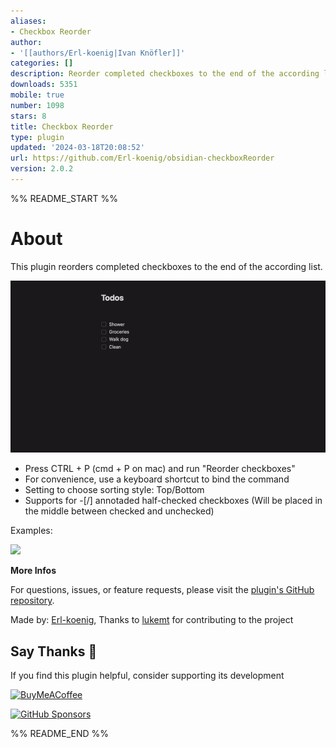 ```yaml
---
aliases:
- Checkbox Reorder
author:
- '[[authors/Erl-koenig|Ivan Knöfler]]'
categories: []
description: Reorder completed checkboxes to the end of the according list.
downloads: 5351
mobile: true
number: 1098
stars: 8
title: Checkbox Reorder
type: plugin
updated: '2024-03-18T20:08:52'
url: https://github.com/Erl-koenig/obsidian-checkboxReorder
version: 2.0.2
---
```


%% README_START %%

# About

This plugin reorders completed checkboxes to the end of the according list.

![A demo of the plugin working](https://raw.githubusercontent.com/Erl-koenig/obsidian-checkboxReorder/HEAD/demo.gif)

-   Press CTRL + P (cmd + P on mac) and run "Reorder checkboxes"
-   For convenience, use a keyboard shortcut to bind the command
-   Setting to choose sorting style: Top/Bottom
-   Supports for -[/] annotaded half-checked checkboxes (Will be placed in the middle between checked and unchecked)

Examples:

![](https://i.imgur.com/fEyG45b.png)

**More Infos**

For questions, issues, or feature requests, please visit the [plugin's GitHub repository](https://github.com/Erl-koenig/obsidian-dailyPrompt).

Made by:
[Erl-koenig](https://github.com/Erl-koenig),
Thanks to [lukemt](https://github.com/lukemt) for contributing to the project

## Say Thanks 🙏

If you find this plugin helpful, consider supporting its development

[<img src="https://cdn.buymeacoffee.com/buttons/v2/default-violet.png" alt="BuyMeACoffee" width="100">](https://www.buymeacoffee.com/erlkoenig)

[![GitHub Sponsors](https://img.shields.io/github/sponsors/Erl-koenig?style=social)](https://github.com/sponsors/Erl-koenig)


%% README_END %%